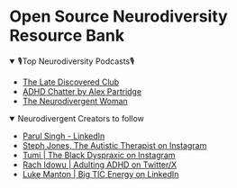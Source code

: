 # Open Source Neurodiversity Resource Bank 




<details open>
<summary>🎙️Top Neurodiversity Podcasts🎙️</summary>

* [The Late Discovered Club](https://open.spotify.com/show/52zsS8UHyyHJcYpeGDDOn0?si=1e38c63f0c44485f)
* [ADHD Chatter by Alex Partridge](https://open.spotify.com/show/371UdLohffgSlWAEuQ55Hi?si=01ece140ee7d4fa1)
* [The Neurodivergent Woman](https://open.spotify.com/show/42UYC0omfWNQeFt6nuVDqv?si=e6107b338ebd42b0)

</details>

<details open>
<summary> Neurodivergent Creators to follow</summary>

* [Parul Singh - LinkedIn](https://www.linkedin.com/in/parul-parallel-minds/)
* [Steph Jones, The Autistic Therapist on Instagram](https://www.instagram.com/autistic_therapist/?igsh=MW82ZWE1NG4yeXAxMw%3D%3D)
* [Tumi | The Black Dyspraxic on Instagram](https://www.instagram.com/theblackdyspraxic/?igsh=eWh5NjIzNHZqd3hi)
* [Rach Idowu | Adulting ADHD on Twitter/X](https://x.com/adultingadhd?s=11)
* [Luke Manton | Big TIC Energy on LinkedIn](https://www.linkedin.com/in/lukemantonme/)

</details>
